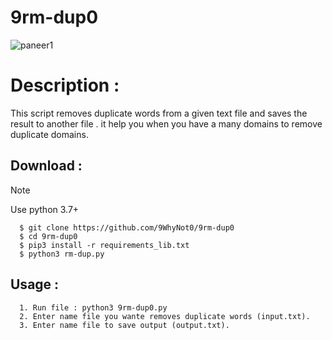 # 9rm-dup0
![paneer1](https://github.com/user-attachments/assets/1a1e442f-9d71-46bf-b553-e3976c0ee32f)

# Description :
  This script removes duplicate words from a given text file and saves the result to another file .
  it help you when you have a many domains to remove duplicate domains.

## Download :
> [!NOTE]
> Use python 3.7+
```
  $ git clone https://github.com/9WhyNot0/9rm-dup0
  $ cd 9rm-dup0
  $ pip3 install -r requirements_lib.txt
  $ python3 rm-dup.py
```
## Usage :
```
  1. Run file : python3 9rm-dup0.py
  2. Enter name file you wante removes duplicate words (input.txt).
  3. Enter name file to save output (output.txt).
```
